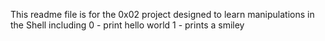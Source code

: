 This readme file is for the 0x02 project designed to learn manipulations in the Shell including
0 - print hello world
1 - prints a smiley
